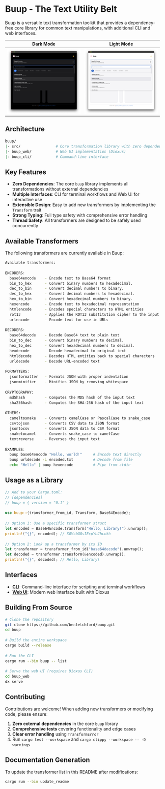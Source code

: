 # Buup - The Text Utility Belt

Buup is a versatile text transformation toolkit that provides a dependency-free core library for common text manipulations, with additional CLI and web interfaces.

|                            Dark Mode                            |                            Light Mode                            |
| :-------------------------------------------------------------: | :--------------------------------------------------------------: |
| <img src="buup_web/assets/web-screenshot-dark.png" width="400"> | <img src="buup_web/assets/web-screenshot-light.png" width="400"> |

## Architecture

```bash
buup/
|- src/                # Core transformation library with zero dependencies (published as "buup")
|- buup_web/           # Web UI implementation (Dioxus)
|- buup_cli/           # Command-line interface
```

## Key Features

- **Zero Dependencies**: The core `buup` library implements all transformations without external dependencies
- **Multiple Interfaces**: CLI for terminal workflows and Web UI for interactive use
- **Extensible Design**: Easy to add new transformers by implementing the `Transform` trait
- **Strong Typing**: Full type safety with comprehensive error handling
- **Thread Safety**: All transformers are designed to be safely used concurrently

## Available Transformers

The following transformers are currently available in Buup:

```bash
Available transformers:

ENCODERS:
  base64encode    - Encode text to Base64 format
  bin_to_hex      - Convert binary numbers to hexadecimal.
  dec_to_bin      - Convert decimal numbers to binary.
  dec_to_hex      - Convert decimal numbers to hexadecimal.
  hex_to_bin      - Convert hexadecimal numbers to binary.
  hexencode       - Encode text to hexadecimal representation
  htmlencode      - Encodes special characters to HTML entities
  rot13           - Applies the ROT13 substitution cipher to the input text.
  urlencode       - Encode text for use in URLs

DECODERS:
  base64decode    - Decode Base64 text to plain text
  bin_to_dec      - Convert binary numbers to decimal.
  hex_to_dec      - Convert hexadecimal numbers to decimal.
  hexdecode       - Decode hexadecimal to original text
  htmldecode      - Decodes HTML entities back to special characters
  urldecode       - Decode URL-encoded text

FORMATTERS:
  jsonformatter   - Formats JSON with proper indentation
  jsonminifier    - Minifies JSON by removing whitespace

CRYPTOGRAPHY:
  md5hash         - Computes the MD5 hash of the input text
  sha256hash      - Computes the SHA-256 hash of the input text

OTHERS:
  cameltosnake    - Converts camelCase or PascalCase to snake_case
  csvtojson       - Converts CSV data to JSON format
  jsontocsv       - Converts JSON data to CSV format
  snaketocamel    - Converts snake_case to camelCase
  textreverse     - Reverses the input text

EXAMPLES:
  buup base64encode "Hello, world!"     # Encode text directly
  buup urldecode -i encoded.txt         # Decode from file
  echo "Hello" | buup hexencode         # Pipe from stdin
```

## Usage as a Library

```rust
// Add to your Cargo.toml:
// [dependencies]
// buup = { version = "0.1" }

use buup::{transformer_from_id, Transform, Base64Encode};

// Option 1: Use a specific transformer struct
let encoded = Base64Encode.transform("Hello, Library!").unwrap();
println!("{}", encoded); // SGVsbG8sIExpYnJhcnkh

// Option 2: Look up a transformer by its ID
let transformer = transformer_from_id("base64decode").unwrap();
let decoded = transformer.transform(&encoded).unwrap();
println!("{}", decoded); // Hello, Library!
```

## Interfaces

- **[CLI](buup_cli/README.md)**: Command-line interface for scripting and terminal workflows
- **[Web UI](buup_web/README.md)**: Modern web interface built with Dioxus

## Building From Source

```bash
# Clone the repository
git clone https://github.com/benletchford/buup.git
cd buup

# Build the entire workspace
cargo build --release

# Run the CLI
cargo run --bin buup -- list

# Serve the web UI (requires Dioxus CLI)
cd buup_web
dx serve
```

## Contributing

Contributions are welcome! When adding new transformers or modifying code, please ensure:

1. **Zero external dependencies** in the core `buup` library
2. **Comprehensive tests** covering functionality and edge cases
3. **Clear error handling** using `TransformError`
4. Run `cargo test --workspace` and `cargo clippy --workspace -- -D warnings`

## Documentation Generation

To update the transformer list in this README after modifications:

```bash
cargo run --bin update_readme
```
